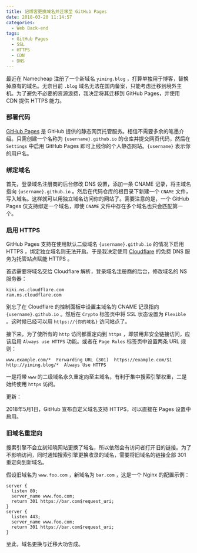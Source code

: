 ```yaml
---
title: 记博客更换域名并迁移至 GitHub Pages
date: 2018-03-20 11:14:57
categories:
  - Web Back-end
tags:
  - GitHub Pages
  - SSL
  - HTTPS
  - CDN
  - DNS
---
```


最近在 Namecheap 注册了一个新域名 `yiming.blog` ，打算单独用于博客，替换掉原有的域名。无奈目前 `.blog` 域名无法在国内备案，只能考虑迁移到境外主机。为了避免不必要的资源浪费，我决定将其迁移到 GitHub Pages，并使用 CDN 提供 HTTPS 能力。

<!-- more -->

### 部署代码

[GitHub Pages](https://pages.github.com/) 是 GitHub 提供的静态网页托管服务。相信不需要多余的笔墨介绍。只需创建一个名称为 `{username}.github.io` 的仓库并提交网页代码，然后在 `Settings` 中启用 GitHub Pages 即可上线你的个人静态网站。`{username}` 表示你的用户名。

### 绑定域名

首先，登录域名注册商的后台修改 DNS 设置，添加一条 CNAME 记录，将主域名指向 `{username}.github.io` 。然后在代码仓库的根目录下新建一个 `CNAME` 文件，写入域名。这样就可以用独立域名访问你的网站了。需要注意的是，一个 GitHub Pages 仅支持绑定一个域名，即使 `CNAME` 文件中存在多个域名也只会匹配第一个。

### 启用 HTTPS

GitHub Pages 支持在使用默认二级域名 `{username}.github.io` 的情况下启用 HTTPS ，绑定独立域名则无法开启。于是我决定使用 [Cloudflare](https://www.cloudflare.com) 的免费 DNS 服务为托管站点赋能 HTTPS 。

首选需要将域名交给 Cloudflare 解析，登录域名注册商的后台，修改域名的 NS 服务器：

```
kiki.ns.cloudflare.com
ram.ns.cloudflare.com
```

别忘了在 Cloudflare 的控制面板中设置主域名的 CNAME 记录指向 `{username}.github.io` 。然后在 `Crypto` 标签页中将 SSL 状态设置为 `Flexible` 。这时候已经可以用 `https://{你的域名}` 访问站点了。

接下来，为了使所有的 `http` 访问都重定向到 `https` ，即禁用非安全链接访问，应该启用 `Always use HTTPS` 功能。或者在 `Page Rules` 标签页中设置两条 URL 规则：

```
www.example.com/*  Forwarding URL (301)  https://example.com/$1
http://yiming.blog/*  Always Use HTTPS
```

一是将带 `www` 的二级域名永久重定向至主域名，有利于集中搜索引擎权重，二是始终使用 `https` 访问。

更新：

2018年5月1日，GitHub 宣布自定义域名支持 HTTPS，可以直接在 Pages 设置中启用。

### 旧域名重定向

搜索引擎不会立刻知晓网站更换了域名，所以依然会有访问者打开旧的链接。为了不影响访问，同时通知搜索引擎更换收录的域名，需要将旧域名的链接全部 301 重定向到新域名。

假设旧域名为 `www.foo.com` ，新域名为 `bar.com` ，这是一个 Nginx 的配置示例：

```
server {
  listen 80;
  server_name www.foo.com;
  return 301 https://bar.com$request_uri;
}
server {
  listen 443;
  server_name www.foo.com;
  return 301 https://bar.com$request_uri;
}
```

至此，域名更换与迁移大功告成。
